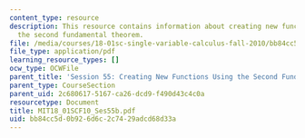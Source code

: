 ```yaml
---
content_type: resource
description: This resource contains information about creating new functions using
  the second fundamental theorem.
file: /media/courses/18-01sc-single-variable-calculus-fall-2010/bb84cc5d0b926d6c2c7429adcd68d33a_MIT18_01SCF10_Ses55b.pdf
file_type: application/pdf
learning_resource_types: []
ocw_type: OCWFile
parent_title: 'Session 55: Creating New Functions Using the Second Fundamental Theorem'
parent_type: CourseSection
parent_uid: 2c680617-5167-ca26-dcd9-f490d43c4c0a
resourcetype: Document
title: MIT18_01SCF10_Ses55b.pdf
uid: bb84cc5d-0b92-6d6c-2c74-29adcd68d33a
---
```

